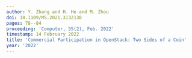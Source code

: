 ```yaml
---
author: Y. Zhang and H. He and M. Zhou
doi: 10.1109/MS.2021.3132138
pages: 78--84
proceeding: 'Computer, 55(2), Feb. 2022'      
timestamp: 14 February 2022
title: 'Commercial Participation in OpenStack: Two Sides of a Coin'
year: '2022'
---
```


